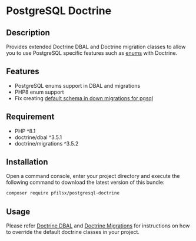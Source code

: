 PostgreSQL Doctrine
==============

Description
------------

Provides extended Doctrine DBAL and Doctrine migration classes to allow you to use PostgreSQL 
specific features such as [enums](https://www.postgresql.org/docs/current/datatype-enum.html) with Doctrine.

Features
--------
* PostgreSQL enums support in DBAL and migrations
* PHP8 enum support
* Fix creating [default schema in down migrations for pgsql](https://github.com/doctrine/dbal/issues/1110)

Requirement
-----------
* PHP ^8.1
* doctrine/dbal ^3.5.1
* doctrine/migrations ^3.5.2

Installation
------------

Open a command console, enter your project directory and execute the following command to download the latest version of this bundle:
```bash
composer require pfilsx/postgresql-doctrine
```

Usage
-----

Please refer [Doctrine DBAL](https://www.doctrine-project.org/projects/doctrine-dbal/en/current/index.html) 
and [Doctrine Migrations](https://www.doctrine-project.org/projects/doctrine-migrations/en/3.5/index.html)
for instructions on how to override the default doctrine classes in your project.